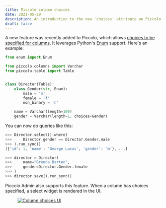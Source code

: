 ```yaml
---
title: Piccolo column choices
date: 2021-05-29
description: An introduction to the new 'choices' attribute on Piccolo columns.
draft: false
---
```


A new feature was recently added to Piccolo, which allows [choices to be specified for columns](https://piccolo-orm.readthedocs.io/en/latest/piccolo/schema/advanced.html#choices). It leverages Python's [Enum](https://docs.python.org/3/library/enum.html) support. Here's an example:

```python
from enum import Enum

from piccolo.columns import Varchar
from piccolo.table import Table


class Director(Table):
    class Gender(str, Enum):
        male = 'm'
        female = 'f'
        non_binary = 'n'

    name = Varchar(length=100)
    gender = Varchar(length=1, choices=Gender)

```

You can now do queries like this:

```python
>>> Director.select().where(
>>>     Director.gender == Director.Gender.male
>>> ).run_sync()
[{'id': 1, 'name': 'George Lucas', 'gender': 'm'}, ...]

>>> director = Director(
>>>     name="Brenda Barton",
>>>     gender=Director.Gender.female
>>> )
>>> director.save().run_sync()
```

Piccolo Admin also supports this feature. When a column has choices specified, a select widget is rendered in the UI.

<figure>
<a href="#" class="lightbox">
<img src="/images/blog/column-choices/column-choices-ui.png" alt="Column choices UI" />
</a>
</figure>
